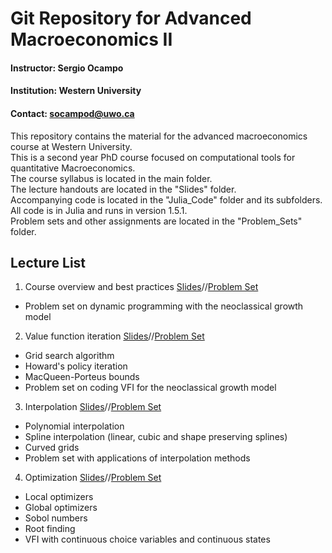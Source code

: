 # Git Repository for Advanced Macroeconomics II

#### **Instructor:** Sergio Ocampo

#### **Institution:** Western University

#### **Contact:** socampod@uwo.ca

This repository contains the material for the advanced macroeconomics course at Western University.<br/>
This is a second year PhD course focused on computational tools for quantitative Macroeconomics.<br/>
The course syllabus is located in the main folder.<br/>
The lecture handouts are located in the "Slides" folder.<br/>
Accompanying code is located in the "Julia_Code" folder and its subfolders. All code is in Julia and runs in version 1.5.1.<br/>
Problem sets and other assignments are located in the "Problem_Sets" folder.<br/>

## Lecture List

1. Course overview and best practices [Slides](https://github.com/ocamp020/PhD_Macro_Course_Western/blob/master/Slides/PhD_Macro_Comp_1_Handout.pdf)//[Problem Set](https://github.com/ocamp020/PhD_Macro_Course_Western/blob/master/Problem_Sets/Problem_Set_1.pdf)
  - Problem set on dynamic programming with the neoclassical growth model
2. Value function iteration [Slides](https://github.com/ocamp020/PhD_Macro_Course_Western/blob/master/Slides/PhD_Macro_Comp_2_Handout.pdf)//[Problem Set](https://github.com/ocamp020/PhD_Macro_Course_Western/blob/master/Problem_Sets/Problem_Set_2.pdf)
  - Grid search algorithm
  - Howard's policy iteration
  - MacQueen-Porteus bounds
  - Problem set on coding VFI for the neoclassical growth model
3. Interpolation [Slides](https://github.com/ocamp020/PhD_Macro_Course_Western/blob/master/Slides/PhD_Macro_Comp_3_Handout.pdf)//[Problem Set](https://github.com/ocamp020/PhD_Macro_Course_Western/blob/master/Problem_Sets/Problem_Set_3.pdf)
  - Polynomial interpolation
  - Spline interpolation (linear, cubic and shape preserving splines)
  - Curved grids
  - Problem set with applications of interpolation methods
4. Optimization [Slides](https://github.com/ocamp020/PhD_Macro_Course_Western/blob/master/Slides/PhD_Macro_Comp_4_Handout.pdf)//[Problem Set](https://github.com/ocamp020/PhD_Macro_Course_Western/blob/master/Problem_Sets/Problem_Set_4.pdf)
  - Local optimizers
  - Global optimizers
  - Sobol numbers
  - Root finding
  - VFI with continuous choice variables and continuous states
